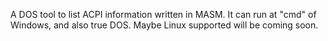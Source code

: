 A DOS tool to list ACPI information written in MASM.
It can run at "cmd" of Windows, and also true DOS.
Maybe Linux supported will be coming soon.